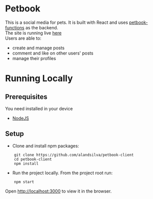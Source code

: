 # Petbook

This is a social media for pets. It is built with React and uses
[petbook-functions](https://github.com/alandsilva/petbook-functions) as the backend.  
The site is running live [here](https://petbook-cb3c1.web.app)  
Users are able to:

- create and manage posts
- comment and like on other users' posts
- manage their profiles

# Running Locally

## Prerequisites

You need installed in your device

- [NodeJS](http://nodejs.org)

## Setup

- Clone and install npm packages:

```
    git clone https://github.com/alandsilva/petbook-client
    cd petbook-client
    npm install
```

- Run the project locally.
  From the project root run:

```
    npm start
```

Open [http://localhost:3000](http://localhost:3000) to view it in the browser.
